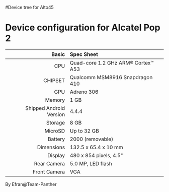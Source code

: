 #Device tree for Alto45

Device configuration for Alcatel Pop 2
=====================================

Basic   | Spec Sheet
-------:|:-------------------------
CPU     | Quad-core 1.2 GHz ARM® Cortex™ A53
CHIPSET | Qualcomm MSM8916 Snapdragon 410
GPU     | Adreno 306
Memory  | 1 GB
Shipped Android Version | 4.4.4
Storage | 8 GB
MicroSD | Up to 32 GB
Battery | 2000 (removable)
Dimensions | 132.5 x 65.4 x 10 mm 
Display | 480 x 854 pixels, 4.5"
Rear Camera  | 5.0 MP, LED flash
Front Camera | VGA

                
By Efran@Team-Panther

